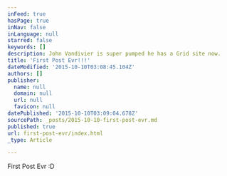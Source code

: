 ```yaml
---
inFeed: true
hasPage: true
inNav: false
inLanguage: null
starred: false
keywords: []
description: John Vandivier is super pumped he has a Grid site now.
title: 'First Post Evr!!!'
dateModified: '2015-10-10T03:08:45.104Z'
authors: []
publisher:
  name: null
  domain: null
  url: null
  favicon: null
datePublished: '2015-10-10T03:09:04.678Z'
sourcePath: _posts/2015-10-10-first-post-evr.md
published: true
url: first-post-evr/index.html
_type: Article

---
```

First Post Evr :D